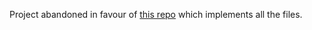 Project abandoned in favour of [this repo](https://github.com/harishkrishnav/PounceScoreBounceBot) which implements all the files.
